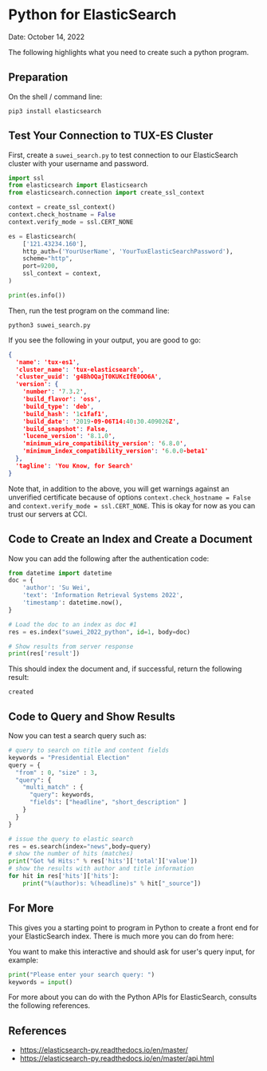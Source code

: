 
# Python for ElasticSearch

Date: October 14, 2022

The following highlights what you need to create such a python program.

## Preparation

On the shell / command line:

```shell
pip3 install elasticsearch
```

## Test Your Connection to TUX-ES Cluster

First, create a ```suwei_search.py``` to test connection to our ElasticSearch cluster with your username and password.

```python
import ssl
from elasticsearch import Elasticsearch
from elasticsearch.connection import create_ssl_context

context = create_ssl_context()
context.check_hostname = False
context.verify_mode = ssl.CERT_NONE

es = Elasticsearch(
    ['121.43234.160'],
    http_auth=('YourUserName', 'YourTuxElasticSearchPassword'),
    scheme="http",
    port=9200,
    ssl_context = context,
)

print(es.info())
```

Then, run the test program on the command line:

```shell
python3 suwei_search.py
```

If you see the following in your output, you are good to go:

```json
{
  'name': 'tux-es1',
  'cluster_name': 'tux-elasticsearch',
  'cluster_uuid': 'g4BhOQajT0KUKcIfE0OO6A',
  'version': {
    'number': '7.3.2',
    'build_flavor': 'oss',
    'build_type': 'deb',
    'build_hash': '1c1faf1',
    'build_date': '2019-09-06T14:40:30.409026Z',
    'build_snapshot': False,
    'lucene_version': '8.1.0',
    'minimum_wire_compatibility_version': '6.8.0',
    'minimum_index_compatibility_version': '6.0.0-beta1'
  },
  'tagline': 'You Know, for Search'
}
```

Note that, in addition to the above, you will get warnings against an unverified certificate because of options ```context.check_hostname = False```
and ```context.verify_mode = ssl.CERT_NONE```. This is okay for now as you can trust our servers at CCI.

## Code to Create an Index and Create a Document

Now you can add the following after the authentication code:

```python
from datetime import datetime
doc = {
    'author': 'Su Wei',
    'text': 'Information Retrieval Systems 2022',
    'timestamp': datetime.now(),
}

# Load the doc to an index as doc #1
res = es.index("suwei_2022_python", id=1, body=doc)

# Show results from server response
print(res['result'])
```

This should index the document and, if successful, return the following result:

```
created
```

## Code to Query and Show Results

Now you can test a search query such as:

```python
# query to search on title and content fields
keywords = "Presidential Election"
query = {
  "from" : 0, "size" : 3,
  "query": {
    "multi_match" : {
      "query": keywords,
      "fields": ["headline", "short_description" ]
    }
  }
}

# issue the query to elastic search
res = es.search(index="news",body=query)
# show the number of hits (matches)
print("Got %d Hits:" % res['hits']['total']['value'])
# show the results with author and title information
for hit in res['hits']['hits']:
    print("%(author)s: %(headline)s" % hit["_source"])
```

## For More

This gives you a starting point to program in Python to create a front end for your ElasticSearch index. There is much more you can do from here:

You want to make this interactive and should ask for user's query input, for example:

```python
print("Please enter your search query: ")
keywords = input()
```

For more about you can do with the Python APIs for ElasticSearch, consults the following references.


## References

+ https://elasticsearch-py.readthedocs.io/en/master/
+ https://elasticsearch-py.readthedocs.io/en/master/api.html
